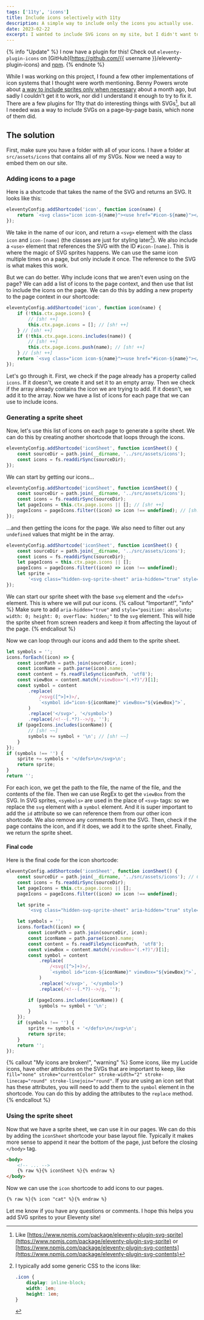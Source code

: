 ```yaml
---
tags: ['11ty', 'icons']
title: Include icons selectively with 11ty
description: A simple way to include only the icons you actually use.
date: 2023-02-22
excerpt: I wanted to include SVG icons on my site, but I didn't want to include all of them on every page. Here's how I did it.
---
```


{% info "Update" %}
I now have a plugin for this! Check out `eleventy-plugin-icons` on [GitHub](https://github.com/{{ username }}/eleventy-plugin-icons) and [npm](https://www.npmjs.com/package/eleventy-plugin-icons).
{% endnote %}

While I was working on this project, I found a few other implementations of icon systems that I thought were worth mentioning. Benny Powers wrote about [a way to include sprites only when necessary](https://bennypowers.dev/posts/11ty-svg-sprites/) about a month ago, but sadly I couldn't get it to work, nor did I understand it enough to try to fix it. There are a few plugins for 11ty that do interesting things with SVGs[^1], but all I needed was a way to include SVGs on a page-by-page basis, which none of them did.

## The solution

First, make sure you have a folder with all of your icons. I have a folder at `src/assets/icons` that contains all of my SVGs. Now we need a way to embed them on our site.

### Adding icons to a page

Here is a shortcode that takes the name of the SVG and returns an SVG. It looks like this:

```js
eleventyConfig.addShortcode('icon', function icon(name) {
	return `<svg class="icon icon-${name}"><use href="#icon-${name}"></use></svg>`;
});
```

We take in the name of our icon, and return a `<svg>` element with the class `icon` and `icon-[name]` (the classes are just for styling later[^2]). We also include a `<use>` element that references the SVG with the ID `#icon-[name]`. This is where the magic of SVG sprites happens. We can use the same icon multiple times on a page, but only include it once. The reference to the SVG is what makes this work.

But we can do better. Why include icons that we aren't even using on the page? We can add a list of icons to the page context, and then use that list to include the icons on the page. We can do this by adding a new property to the page context in our shortcode:

```js
eleventyConfig.addShortcode('icon', function icon(name) {
	if (!this.ctx.page.icons) {
		// [sh! ++]
		this.ctx.page.icons = []; // [sh! ++]
	} // [sh! ++]
	if (!this.ctx.page.icons.includes(name)) {
		// [sh! ++]
		this.ctx.page.icons.push(name); // [sh! ++]
	} // [sh! ++]
	return `<svg class="icon icon-${name}"><use href="#icon-${name}"></use></svg>`;
});
```

Let's go through it. First, we check if the page already has a property called `icons`. If it doesn't, we create it and set it to an empty array. Then we check if the array already contains the icon we are trying to add. If it doesn't, we add it to the array. Now we have a list of icons for each page that we can use to include icons.

### Generating a sprite sheet

Now, let's use this list of icons on each page to generate a sprite sheet. We can do this by creating another shortcode that loops through the icons.

```js
eleventyConfig.addShortcode('iconSheet', function iconSheet() {
	const sourceDir = path.join(__dirname, '../src/assets/icons');
	const icons = fs.readdirSync(sourceDir);
});
```

We can start by getting our icons...

```js
eleventyConfig.addShortcode('iconSheet', function iconSheet() {
	const sourceDir = path.join(__dirname, '../src/assets/icons');
	const icons = fs.readdirSync(sourceDir);
	let pageIcons = this.ctx.page.icons || []; // [sh! ++]
	pageIcons = pageIcons.filter((icon) => icon !== undefined); // [sh! ++]
});
```

...and then getting the icons for the page. We also need to filter out any `undefined` values that might be in the array.

```js
eleventyConfig.addShortcode('iconSheet', function iconSheet() {
	const sourceDir = path.join(__dirname, '../src/assets/icons');
	const icons = fs.readdirSync(sourceDir);
	let pageIcons = this.ctx.page.icons || [];
	pageIcons = pageIcons.filter((icon) => icon !== undefined);
	let sprite =
		'<svg class="hidden-svg-sprite-sheet" aria-hidden="true" style="position: absolute; width: 0; height: 0; overflow: hidden;" version="1.1" xmlns="http://www.w3.org/2000/svg" xmlns:xlink="http://www.w3.org/1999/xlink">\n<defs>\n'; // [sh! ++]
});
```

We can start our sprite sheet with the base `svg` element and the `<defs>` element. This is where we will put our icons.
{% callout "Important!", "info" %}
Make sure to add `aria-hidden="true"` and `style="position: absolute; width: 0; height: 0; overflow: hidden;"` to the `svg` element. This will hide the sprite sheet from screen readers and keep it from affecting the layout of the page.
{% endcallout %}

Now we can loop through our icons and add them to the sprite sheet.

```js
let symbols = '';
icons.forEach((icon) => {
	const iconPath = path.join(sourceDir, icon);
	const iconName = path.parse(icon).name;
	const content = fs.readFileSync(iconPath, 'utf8');
	const viewBox = content.match(/viewBox="(.+?)"/)[1];
	const symbol = content
		.replace(
			/<svg([^>]+)>/,
			`<symbol id="icon-${iconName}" viewBox="${viewBox}">`,
		)
		.replace('</svg>', '</symbol>')
		.replace(/<!--(.*?)-->/g, '');
	if (pageIcons.includes(iconName)) {
		// [sh! ~~]
		symbols += symbol + '\n'; // [sh! ~~]
	}
});
if (symbols !== '') {
	sprite += symbols + '</defs>\n</svg>\n';
	return sprite;
}
return '';
```

For each icon, we get the path to the file, the name of the file, and the contents of the file. Then we can use RegEx to get the `viewBox` from the SVG. In SVG sprites, `<symbols>` are used in the place of `<svg>` tags: so we replace the `svg` element with a `symbol` element. And it is super important to add the `id` attribute so we can reference them from our other icon shortcode. We also remove any comments from the SVG. Then, check if the page contains the icon, and if it does, we add it to the sprite sheet. Finally, we return the sprite sheet.

#### Final code

Here is the final code for the icon shortcode:

```js
eleventyConfig.addShortcode('iconSheet', function iconSheet() {
	const sourceDir = path.join(__dirname, '../src/assets/icons'); // Change this to your icons directory
	const icons = fs.readdirSync(sourceDir);
	let pageIcons = this.ctx.page.icons || [];
	pageIcons = pageIcons.filter((icon) => icon !== undefined);

	let sprite =
		'<svg class="hidden-svg-sprite-sheet" aria-hidden="true" style="position: absolute; width: 0; height: 0; overflow: hidden;" version="1.1" xmlns="http://www.w3.org/2000/svg" xmlns:xlink="http://www.w3.org/1999/xlink">\n<defs>\n';

	let symbols = '';
	icons.forEach((icon) => {
		const iconPath = path.join(sourceDir, icon);
		const iconName = path.parse(icon).name;
		const content = fs.readFileSync(iconPath, 'utf8');
		const viewBox = content.match(/viewBox="(.+?)"/)[1];
		const symbol = content
			.replace(
				/<svg([^>]+)>/,
				`<symbol id="icon-${iconName}" viewBox="${viewBox}">`,
			)
			.replace('</svg>', '</symbol>')
			.replace(/<!--(.*?)-->/g, '');

		if (pageIcons.includes(iconName)) {
			symbols += symbol + '\n';
		}
	});
	if (symbols !== '') {
		sprite += symbols + '</defs>\n</svg>\n';
		return sprite;
	}
	return '';
});
```

{% callout "My icons are broken!", "warning" %}
Some icons, like my Lucide icons, have other attributes on the SVGs that are important to keep, like `fill="none" stroke="currentColor" stroke-width="2" stroke-linecap="round" stroke-linejoin="round"`. If you are using an icon set that has these attributes, you will need to add them to the `symbol` element in the shortcode. You can do this by adding the attributes to the `replace` method.
{% endcallout %}

### Using the sprite sheet

Now that we have a sprite sheet, we can use it in our pages. We can do this by adding the `iconSheet` shortcode your base layout file. Typically it makes more sense to append it near the bottom of the page, just before the closing `</body>` tag.

```html
<body>
	<!-- ... -->
	{% raw %}{% iconSheet %}{% endraw %}
</body>
```

Now we can use the `icon` shortcode to add icons to our pages.

```html
{% raw %}{% icon "cat" %}{% endraw %}
```

Let me know if you have any questions or comments. I hope this helps you add SVG sprites to your Eleventy site!

[^1]: Like [https://www.npmjs.com/package/eleventy-plugin-svg-sprite](https://www.npmjs.com/package/eleventy-plugin-svg-sprite) or [https://www.npmjs.com/package/eleventy-plugin-svg-contents](https://www.npmjs.com/package/eleventy-plugin-svg-contents)
[^2]: I typically add some generic CSS to the icons like:

    ```css
    .icon {
    	display: inline-block;
    	width: 1em;
    	height: 1em;
    }
    ```
